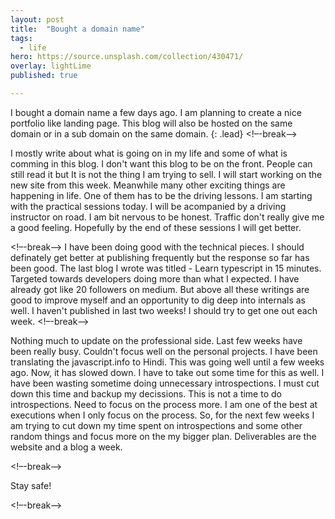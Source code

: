 ```yaml
---
layout: post
title:  "Bought a domain name"
tags:
  - life
hero: https://source.unsplash.com/collection/430471/
overlay: lightLime
published: true

---
```

I bought a domain name a few days ago. I am planning to create a nice portfolio like landing page. This blog will also be hosted on the same domain or in a sub domain on the same domain.
{: .lead}
<!–-break-–>

I mostly write about what is going on in my life and some of what is comming in this blog. I don't want this blog to be on the front. People can still read it but It is not the thing I am trying to sell. I will start working on the new site from this week. Meanwhile many other exciting things are happening in life. One of them has to be the driving lessons. I am starting with the practical sessions today. I will be acompanied by a driving instructor on road. I am bit nervous to be honest. Traffic don't really give me a good feeling. Hopefully by the end of these sessions I will get better.  

<!–-break-–>
I have been doing good with the technical pieces. I should definately get better at publishing frequently but the response so far has been good. The last blog I wrote was titled - Learn typescript in 15 minutes. Targeted towards developers doing more than what I expected. I have already got like 20 followers on medium. But above all these writings are good to improve myself and an opportunity to dig deep into internals as well. I haven't published in last two weeks! I should try to get one out each week.
<!–-break-–>

Nothing much to update on the professional side. Last few weeks have been really busy. Couldn't focus well on the personal projects. I have been translating the javascript.info to Hindi. This was going well until a few weeks ago. Now, it has slowed down. I have to take out some time for this as well. I have been wasting sometime doing unnecessary introspections. I must cut down this time and backup my decissions. This is not a time to do introspections. Need to focus on the process more. I am one of the best at executions when I only focus on the process. So, for the next few weeks I am trying to cut down my time spent on introspections and some other random things and focus more on the my bigger plan. Deliverables are the website and a blog a week.

<!–-break-–>

Stay safe!

<!–-break-–>
